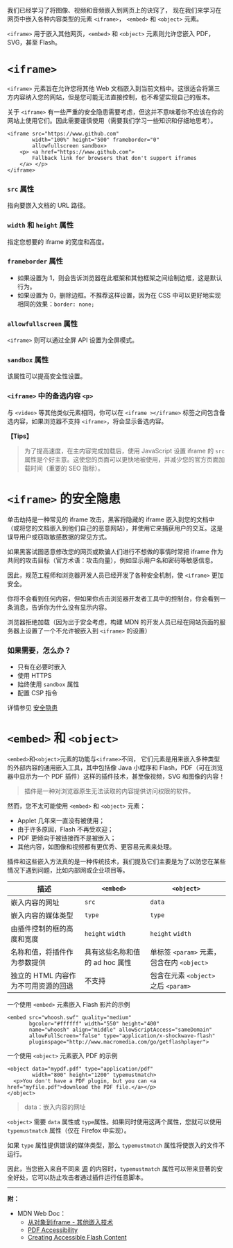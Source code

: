 我们已经学习了将图像、视频和音频嵌入到网页上的诀窍了， 现在我们来学习在网页中嵌入各种内容类型的元素 `<iframe>`， `<embed>` 和 `<object>` 元素。

`<iframe>` 用于嵌入其他网页，`<embed>` 和 `<object>` 元素则允许您嵌入 PDF，SVG，甚至 Flash。

# `<iframe>`
`<iframe>` 元素旨在允许您将其他 Web 文档嵌入到当前文档中。这很适合将第三方内容纳入您的网站，但是您可能无法直接控制，也不希望实现自己的版本。

关于 `<iframe>` 有一些严重的安全隐患需要考虑，但这并不意味着你不应该在你的网站上使用它们。因此需要谨慎使用（需要我们学习一些知识和仔细地思考）。


```
<iframe src="https://www.github.com"
        width="100%" height="500" frameborder="0"
        allowfullscreen sandbox>
    <p> <a href="https://www.github.com">
        Fallback link for browsers that don't support iframes
    </a> </p>
</iframe>
```

### `src` 属性

指向要嵌入文档的 URL 路径。

### `width` 和 `height` 属性

指定您想要的 iframe 的宽度和高度。

### `frameborder` 属性

- 如果设置为 1，则会告诉浏览器在此框架和其他框架之间绘制边框，这是默认行为。
- 如果设置为 0，删除边框。不推荐这样设置，因为在 CSS 中可以更好地实现相同的效果：`border: none;`

### `allowfullscreen` 属性

`<iframe>` 则可以通过全屏 API 设置为全屏模式。

### `sandbox` 属性

该属性可以提高安全性设置。

### `<iframe>` 中的备选内容 `<p>`

与 `<video>` 等其他类似元素相同，你可以在 `<iframe ></iframe>` 标签之间包含备选内容，如果浏览器不支持 `<iframe>`，将会显示备选内容。

**【Tips】**

> 为了提高速度，在主内容完成加载后，使用 JavaScript 设置 iframe 的 `src` 属性是个好主意。这使您的页面可以更快地被使用，并减少您的官方页面加载时间（重要的 SEO 指标）。


# `<iframe>` 的安全隐患

单击劫持是一种常见的 iframe 攻击，黑客将隐藏的 iframe 嵌入到您的文档中（或将您的文档嵌入到他们自己的恶意网站），并使用它来捕获用户的交互。这是误导用户或窃取敏感数据的常见方式。


如果黑客试图恶意修改您的网页或欺骗人们进行不想做的事情时常把 iframe 作为共同的攻击目标（官方术语：攻击向量），例如显示用户名和密码等敏感信息。

因此，规范工程师和浏览器开发人员已经开发了各种安全机制，使 `<iframe>` 更加安全。

你将不会看到任何内容，但如果你点击浏览器开发者工具中的控制台，你会看到一条消息，告诉你为什么没有显示内容。

浏览器拒绝加载（因为出于安全考虑，构建 MDN 的开发人员已经在网站页面的服务器上设置了一个不允许被嵌入到 `<iframe>` 的设置）

### 如果需要，怎么办？

- 只有在必要时嵌入
- 使用 HTTPS
- 始终使用 `sandbox` 属性
- 配置 CSP 指令

详情参见 [安全隐患](https://developer.mozilla.org/zh-CN/docs/Learn/HTML/Multimedia_and_embedding/其他嵌入技术#安全隐患)

# `<embed>` 和 `<object>`

`<embed>`和`<object>`元素的功能与`<iframe>`不同， 它们元素是用来嵌入多种类型的外部内容的通用嵌入工具，其中包括像 Java 小程序和 Flash，PDF（可在浏览器中显示为一个 PDF 插件）这样的插件技术，甚至像视频，SVG 和图像的内容！

> 插件是一种对浏览器原生无法读取的内容提供访问权限的软件。

然而，您不太可能使用 `<embed>` 和 `<object>` 元素：
- Applet 几年来一直没有被使用；
- 由于许多原因，Flash 不再受欢迎；
- PDF 更倾向于被链接而不是被嵌入；
- 其他内容，如图像和视频都有更优秀、更容易元素来处理。

插件和这些嵌入方法真的是一种传统技术，我们提及它们主要是为了以防您在某些情况下遇到问题，比如内部网或企业项目等。


描述 | `<embed>` | `<object>`
---|---|---
嵌入内容的网址 | `src` | `data`
嵌入内容的媒体类型 | `type` | `type`
由插件控制的框的高度和宽度 | `height` `width` | `height` `width`
名称和值，将插件作为参数提供 | 具有这些名称和值的 ad hoc 属性 | 单标签 `<param>` 元素，包含在内 `<object>`
独立的 HTML 内容作为不可用资源的回退 | 不支持 | 包含在元素 `<object>` 之后 `<param>`


一个使用 `<embed>` 元素嵌入 Flash 影片的示例

```
<embed src="whoosh.swf" quality="medium"
       bgcolor="#ffffff" width="550" height="400"
       name="whoosh" align="middle" allowScriptAccess="sameDomain"
       allowFullScreen="false" type="application/x-shockwave-flash"
       pluginspage="http://www.macromedia.com/go/getflashplayer">
```

一个使用 `<object>` 元素嵌入 PDF 的示例

```
<object data="mypdf.pdf" type="application/pdf"
        width="800" height="1200" typemustmatch>
  <p>You don't have a PDF plugin, but you can <a href="myfile.pdf">download the PDF file.</a></p>
</object>
```

> data：嵌入内容的网址


`<object>` 需要 `data` 属性或 `type`属性。如果同时使用这两个属性，您就可以使用 `typemustmatch` 属性（仅在 Firefox 中实现）。

如果 `type` 属性提供错误的媒体类型，那么 `typemustmatch` 属性将使嵌入的文件不运行。

因此，当您嵌入来自不同来 [源](https://developer.mozilla.org/en-US/docs/Glossary/domain) 的内容时，`typemustmatch` 属性可以带来显著的安全好处，它可以防止攻击者通过插件运行任意脚本。

---

**附：**

- MDN Web Doc：
    - [从对象到iframe - 其他嵌入技术](https://developer.mozilla.org/zh-CN/docs/Learn/HTML/Multimedia_and_embedding/%E5%85%B6%E4%BB%96%E5%B5%8C%E5%85%A5%E6%8A%80%E6%9C%AF)
    - [PDF Accessibility](https://webaim.org/techniques/acrobat/acrobat)
    - [Creating Accessible Flash Content](https://webaim.org/techniques/flash/)